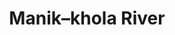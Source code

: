 ---
title: "Manik–khola River"
title_bn: "মানিকখোলা নদী"
description: "Morolganj and Mongla upazila of Bagerhat district is the source area of this river and ends by meeting with Khashia khali."
---